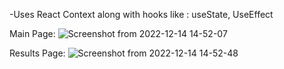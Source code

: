  -Uses React Context along with hooks like : useState, UseEffect

Main Page:
![Screenshot from 2022-12-14 14-52-07](https://user-images.githubusercontent.com/64112283/207553685-fd822506-9798-432f-8abe-2aed704bb74b.png)

Results Page:
![Screenshot from 2022-12-14 14-52-48](https://user-images.githubusercontent.com/64112283/207553913-42aab175-d32d-4501-ac75-65ab093a7301.png)
